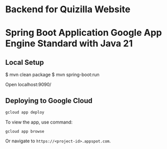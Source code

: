 # Backend for Quizilla Website

# Spring Boot Application Google App Engine Standard with Java 21

## Local Setup
$ mvn clean package
$ mvn spring-boot:run

Open localhost:9090/

## Deploying to Google Cloud

```bash
gcloud app deploy
```

To view the app, use command:
```
gcloud app browse
```
Or navigate to `https://<project-id>.appspot.com`.

